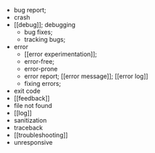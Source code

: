 - bug report;
- crash
- [[debug]]; debugging
    - bug fixes;
    - tracking bugs;
- error
    - [[error experimentation]];
    - error-free;
    - error-prone
    - error report; [[error message]]; [[error log]]
    - fixing errors; 
- exit code
- [[feedback]]
- file not found
- [[log]]
- sanitization
- traceback
- [[troubleshooting]]
- unresponsive
